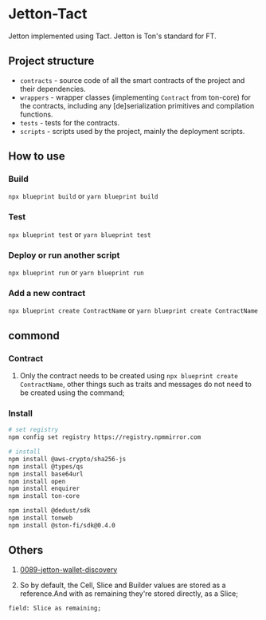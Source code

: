 # Jetton-Tact

Jetton implemented using Tact. Jetton is Ton's standard for FT.

## Project structure

-   `contracts` - source code of all the smart contracts of the project and their dependencies.
-   `wrappers` - wrapper classes (implementing `Contract` from ton-core) for the contracts, including any [de]serialization primitives and compilation functions.
-   `tests` - tests for the contracts.
-   `scripts` - scripts used by the project, mainly the deployment scripts.

## How to use

### Build

`npx blueprint build` or `yarn blueprint build`

### Test

`npx blueprint test` or `yarn blueprint test`

### Deploy or run another script

`npx blueprint run` or `yarn blueprint run`

### Add a new contract

`npx blueprint create ContractName` or `yarn blueprint create ContractName`

## commond

### Contract

1. Only the contract needs to be created using `npx blueprint create ContractName`, other things such as traits and messages do not need to be created using the command;

### Install 

```bash
# set registry 
npm config set registry https://registry.npmmirror.com

# install
npm install @aws-crypto/sha256-js
npm install @types/qs
npm install base64url
npm install open
npm install enquirer
npm install ton-core 

npm install @dedust/sdk
npm install tonweb
npm install @ston-fi/sdk@0.4.0  
```

## Others

1. [0089-jetton-wallet-discovery](https://github.com/ton-blockchain/TEPs/blob/master/text/0089-jetton-wallet-discovery.md)

2. So by default, the Cell, Slice and Builder values are stored as a reference.And with as remaining they're stored directly, as a Slice;

```
field: Slice as remaining;
```